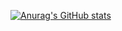 [![Anurag's GitHub stats](https://github-readme-stats.vercel.app/api?pedr0tavi0)](https://github.com/anuraghazra/github-readme-stats)
